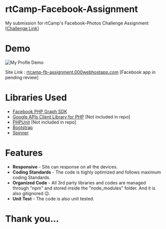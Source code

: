 # rtCamp-Facebook-Assignment

My submission for rtCamp's Facebook-Photos Challenge Assignment [[Challenge Link](https://careers.rtcamp.com/web-engineer/assignments/#facebook-challenge)]

# Demo

![My Profle Demo](https://github.com/shahnawaz7997/rtCamp-Facebook-Assignment/blob/master/images/myProfile.gif)

Site Link : [rtcamp-fb-assignment.000webhostapp.com](https://rtcamp-fb-assignment.000webhostapp.com/) [Facebook app in pending review]

# Libraries Used

* [Facebook PHP Graph SDK](https://github.com/facebook/php-graph-sdk)
* [Google APIs Client Library for PHP](https://github.com/google/google-api-php-client) [Not included in repo]
* [PHPUnit](https://phpunit.de/getting-started/phpunit-5.html) [Not included in repo]
* [Bootstrap](https://w3layouts.com/)
* [Spinner](http://spin.js.org)

# Features

* **Responsive** - Site can response on all the devices.
* **Coding Standards** - The code is highly optimized and follows maximum coding Standards.
* **Organized Code** -  All 3rd party libraries and codes are managed through "npm" and stored inside the "node_modules" folder. And it is also gitignored :wink:.
* **Unit Test** - The code is also unit tested.



# Thank you...




